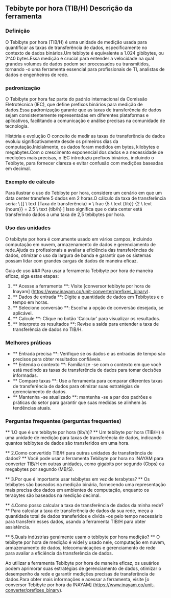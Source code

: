 ## Tebibyte por hora (TIB/H) Descrição da ferramenta

### Definição
O Tebibyte por hora (TIB/H) é uma unidade de medição usada para quantificar as taxas de transferência de dados, especificamente no contexto de dados binários.Um tebibyte é equivalente a 1.024 gibibytes, ou 2^40 bytes.Essa medição é crucial para entender a velocidade na qual grandes volumes de dados podem ser processados ​​ou transmitidos, tornando -o uma ferramenta essencial para profissionais de TI, analistas de dados e engenheiros de rede.

### padronização
O Tebibyte por hora faz parte do padrão internacional da Comissão Eletrotécnica (IEC), que define prefixos binários para medição de dados.Essa padronização garante que as taxas de transferência de dados sejam consistentemente representadas em diferentes plataformas e aplicativos, facilitando a comunicação e análise precisas na comunidade de tecnologia.

História e evolução
O conceito de medir as taxas de transferência de dados evoluiu significativamente desde os primeiros dias da computação.Inicialmente, os dados foram medidos em bytes, kilobytes e megabytes.Com o crescimento exponencial dos dados e a necessidade de medições mais precisas, o IEC introduziu prefixos binários, incluindo o Tebibyte, para fornecer clareza e evitar confusão com medições baseadas em decimal.

### Exemplo de cálculo
Para ilustrar o uso do Tebibyte por hora, considere um cenário em que um data center transfere 5 dados em 2 horas.O cálculo da taxa de transferência seria:
\ [[
\ text {Taxa de transferência} = \ frac {5 \ text {tib}} {2 \ text {hours}} = 2.5 \ text {tib/h}
\]
Isso significa que o data center está transferindo dados a uma taxa de 2,5 tebibytes por hora.

### Uso das unidades
O tebibyte por hora é comumente usado em vários campos, incluindo computação em nuvem, armazenamento de dados e gerenciamento de rede.Ajuda os profissionais a avaliar a eficiência das transferências de dados, otimizar o uso da largura de banda e garantir que os sistemas possam lidar com grandes cargas de dados de maneira eficaz.

Guia de uso ###
Para usar a ferramenta Tebibyte por hora de maneira eficaz, siga estas etapas:
1. ** Acesse a ferramenta **: Visite [conversor tebibyte por hora de Inayam] (https://www.inayam.co/unit-converter/prefixes_binary).
2. ** Dados de entrada **: Digite a quantidade de dados em Tebibytes e o tempo em horas.
3. ** Selecione conversão **: Escolha a opção de conversão desejada, se aplicável.
4. ** Calcule **: Clique no botão 'Calcular' para visualizar os resultados.
5. ** Interprete os resultados **: Revise a saída para entender a taxa de transferência de dados no TIB/H.

### Melhores práticas
- ** Entrada precisa **: Verifique se os dados e as entradas de tempo são precisos para obter resultados confiáveis.
- ** Entenda o contexto **: Familiarize -se com o contexto em que você está medindo as taxas de transferência de dados para tomar decisões informadas.
- ** Compare taxas **: Use a ferramenta para comparar diferentes taxas de transferência de dados para otimizar suas estratégias de gerenciamento de dados.
- ** Mantenha -se atualizado **: mantenha -se a par dos padrões e práticas do setor para garantir que suas medidas se alinhem às tendências atuais.

### Perguntas frequentes (perguntas frequentes)

** 1.O que é um tebibyte por hora (tib/h)? **
Um tebibyte por hora (TIB/H) é uma unidade de medição para taxas de transferência de dados, indicando quantos tebibytes de dados são transferidos em uma hora.

** 2.Como convertido TIB/H para outras unidades de transferência de dados? **
Você pode usar a ferramenta Tebibyte por hora no INAYAM para converter TIB/H em outras unidades, como gigabits por segundo (Gbps) ou megabytes por segundo (MB/S).

** 3.Por que é importante usar tebibytes em vez de terabytes? **
Os tebibytes são baseados na medição binária, fornecendo uma representação mais precisa dos dados em ambientes de computação, enquanto os terabytes são baseados na medição decimal.

** 4.Como posso calcular a taxa de transferência de dados da minha rede? **
Para calcular a taxa de transferência de dados da sua rede, meça a quantidade total de dados transferidos e divida -os pelo tempo necessário para transferir esses dados, usando a ferramenta TIB/H para obter assistência.

** 5.Quais indústrias geralmente usam o tebibyte por hora medição? **
O tebibyte por hora de medição é widel y usado nele, computação em nuvem, armazenamento de dados, telecomunicações e gerenciamento de rede para avaliar a eficiência da transferência de dados.

Ao utilizar a ferramenta Tebibyte por hora de maneira eficaz, os usuários podem aprimorar suas estratégias de gerenciamento de dados, otimizar o desempenho da rede e garantir medições precisas de transferência de dados.Para obter mais informações e acessar a ferramenta, visite [o conversor Tebibyte por hora da INAYAM] (https://www.inayam.co/unit-converter/prefixes_binary).